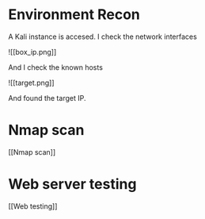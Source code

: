 # Environment Recon

A Kali instance is accesed. I check the network interfaces

![[box_ip.png]]

And I check the known hosts

![[target.png]]

And found the target IP.

# Nmap scan

[[Nmap scan]]


# Web server testing

[[Web testing]]